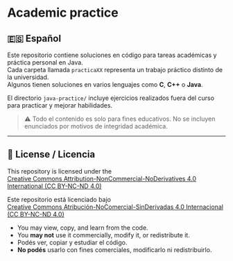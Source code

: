 # Academic practice

## 🇪🇸 Español

Este repositorio contiene soluciones en código para tareas académicas y práctica personal en Java.  
Cada carpeta llamada `practicaXX` representa un trabajo práctico distinto de la universidad.  
Algunos tienen soluciones en varios lenguajes como **C**, **C++** o **Java**.

El directorio `java-practice/` incluye ejercicios realizados fuera del curso para practicar y mejorar habilidades.

> ⚠️ Todo el contenido es solo para fines educativos. No se incluyen enunciados por motivos de integridad académica.

---

## 📜 License / Licencia

This repository is licensed under the  
[Creative Commons Attribution-NonCommercial-NoDerivatives 4.0 International (CC BY-NC-ND 4.0)](https://creativecommons.org/licenses/by-nc-nd/4.0/)

Este repositorio está licenciado bajo  
[Creative Commons Atribución-NoComercial-SinDerivadas 4.0 Internacional (CC BY-NC-ND 4.0)](https://creativecommons.org/licenses/by-nc-nd/4.0/deed.es)

- You may view, copy, and learn from the code.
- You **may not** use it commercially, modify it, or redistribute it.
- Podés ver, copiar y estudiar el código.
- **No podés** usarlo con fines comerciales, modificarlo ni redistribuirlo.

